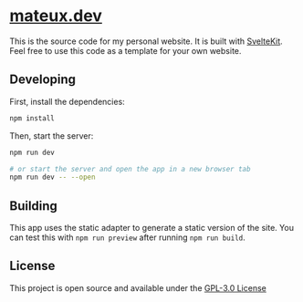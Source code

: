 # [mateux.dev](https://mateux.dev)

This is the source code for my personal website. It is built with [SvelteKit](https://kit.svelte.dev/).
Feel free to use this code as a template for your own website.

## Developing

First, install the dependencies:

```bash
npm install
```

Then, start the server:

```bash
npm run dev

# or start the server and open the app in a new browser tab
npm run dev -- --open
```

## Building

This app uses the static adapter to generate a static version of the site. You can test this with `npm run preview` after running `npm run build`.

## License

This project is open source and available under the [GPL-3.0 License](LICENSE)